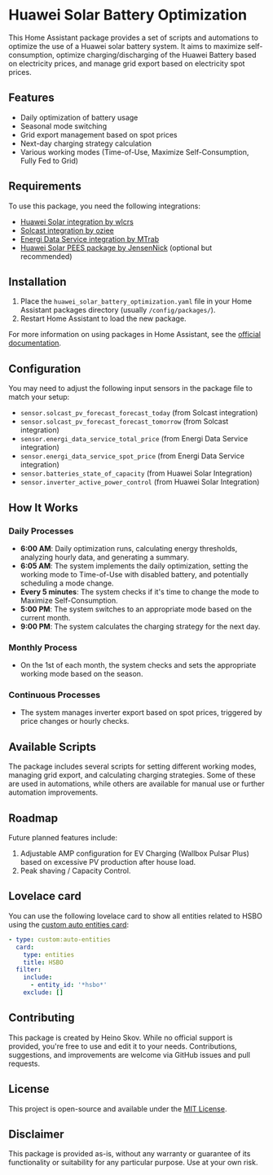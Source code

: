 # Huawei Solar Battery Optimization

This Home Assistant package provides a set of scripts and automations to optimize the use of a Huawei solar battery system. It aims to maximize self-consumption, optimize charging/discharging of the Huawei Battery based on electricity prices, and manage grid export based on electricity spot prices.

## Features

- Daily optimization of battery usage
- Seasonal mode switching
- Grid export management based on spot prices
- Next-day charging strategy calculation
- Various working modes (Time-of-Use, Maximize Self-Consumption, Fully Fed to Grid)

## Requirements

To use this package, you need the following integrations:

- [Huawei Solar integration by wlcrs](https://github.com/wlcrs/huawei_solar)
- [Solcast integration by oziee](https://github.com/BJReplay/ha-solcast-solar)
- [Energi Data Service integration by MTrab](https://github.com/MTrab/energidataservice)
- [Huawei Solar PEES package by JensenNick](https://github.com/JensenNick/huawei_solar_pees) (optional but recommended)

## Installation

1. Place the `huawei_solar_battery_optimization.yaml` file in your Home Assistant packages directory (usually `/config/packages/`).
2. Restart Home Assistant to load the new package.

For more information on using packages in Home Assistant, see the [official documentation](https://www.home-assistant.io/docs/configuration/packages/).

## Configuration

You may need to adjust the following input sensors in the package file to match your setup:

- `sensor.solcast_pv_forecast_forecast_today` (from Solcast integration)
- `sensor.solcast_pv_forecast_forecast_tomorrow` (from Solcast integration)
- `sensor.energi_data_service_total_price` (from Energi Data Service integration)
- `sensor.energi_data_service_spot_price` (from Energi Data Service integration)
- `sensor.batteries_state_of_capacity` (from Huawei Solar Integration)
- `sensor.inverter_active_power_control` (from Huawei Solar Integration)

## How It Works

### Daily Processes

- **6:00 AM**: Daily optimization runs, calculating energy thresholds, analyzing hourly data, and generating a summary.
- **6:05 AM**: The system implements the daily optimization, setting the working mode to Time-of-Use with disabled battery, and potentially scheduling a mode change.
- **Every 5 minutes**: The system checks if it's time to change the mode to Maximize Self-Consumption.
- **5:00 PM**: The system switches to an appropriate mode based on the current month.
- **9:00 PM**: The system calculates the charging strategy for the next day.

### Monthly Process

- On the 1st of each month, the system checks and sets the appropriate working mode based on the season.

### Continuous Processes

- The system manages inverter export based on spot prices, triggered by price changes or hourly checks.

## Available Scripts

The package includes several scripts for setting different working modes, managing grid export, and calculating charging strategies. Some of these are used in automations, while others are available for manual use or further automation improvements.

## Roadmap

Future planned features include:

1. Adjustable AMP configuration for EV Charging (Wallbox Pulsar Plus) based on excessive PV production after house load.
2. Peak shaving / Capacity Control.

## Lovelace card

You can use the following lovelace card to show all entities related to HSBO using the [custom auto entities card](https://github.com/thomasloven/lovelace-auto-entities):

```yaml
- type: custom:auto-entities
  card:
    type: entities
    title: HSBO
  filter:
    include:
      - entity_id: '*hsbo*'
    exclude: []
```

## Contributing

This package is created by Heino Skov. While no official support is provided, you're free to use and edit it to your needs. Contributions, suggestions, and improvements are welcome via GitHub issues and pull requests.

## License

This project is open-source and available under the [MIT License](LICENSE).

## Disclaimer

This package is provided as-is, without any warranty or guarantee of its functionality or suitability for any particular purpose. Use at your own risk.

